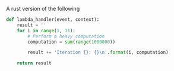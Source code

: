 A rust version of the following

```python
def lambda_handler(event, context):
    result = ''
    for i in range(1, 11):
        # Perform a heavy computation
        computation = sum(range(1000000))

        result += 'Iteration {}: {}\n'.format(i, computation)

    return result
```

